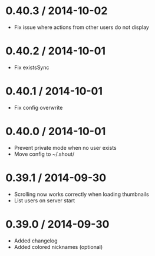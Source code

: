 
0.40.3 / 2014-10-02
==================

  * Fix issue where actions from other users do not display

0.40.2 / 2014-10-01
==================

  * Fix existsSync

0.40.1 / 2014-10-01
==================

  * Fix config overwrite

0.40.0 / 2014-10-01
==================

  * Prevent private mode when no user exists
  * Move config to ~/.shout/

0.39.1 / 2014-09-30
==================

  * Scrolling now works correctly when loading thumbnails
  * List users on server start

0.39.0 / 2014-09-30
===================

  * Added changelog
  * Added colored nicknames (optional)
